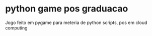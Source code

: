 # python game pos graduacao 
Jogo feito em pygame para meteria de python scripts, pos em cloud computing
